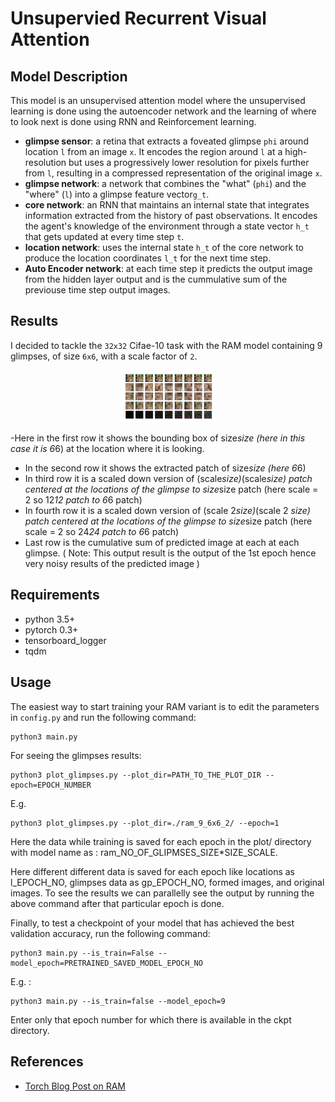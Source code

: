# Unsupervied Recurrent Visual Attention

## Model Description

This model is an unsupervised attention model where the unsupervised learning is done using the autoencoder network and the learning of where to look next is done using RNN and Reinforcement learning.

- **glimpse sensor**: a retina that extracts a foveated glimpse `phi` around location `l` from an image `x`. It encodes the region around `l` at a high-resolution but uses a progressively lower resolution for pixels further from `l`, resulting in a compressed representation of the original image `x`.
- **glimpse network**: a network that combines the "what" (`phi`) and the "where" (`l`) into a glimpse feature vector`g_t`.
- **core network**: an RNN that maintains an internal state that integrates information extracted from the history of past observations. It encodes the agent's knowledge of the environment through a state vector `h_t` that gets updated at every time step `t`.
- **location network**: uses the internal state `h_t` of the core network to produce the location coordinates `l_t` for the next time step.
- **Auto Encoder network**: at each time step it predicts the output image from the hidden layer output and is the cummulative sum of the previouse time step output images.

## Results

I decided to tackle the `32x32` Cifae-10 task with the RAM model containing 9 glimpses, of size `6x6`, with a scale factor of `2`.

<p align="center">
 <img src="./plots/plot_glimpse_1.png" alt="Drawing", width=30%>
</p> 

 -Here in the first row it shows the bounding box of size*size (here in
this case it is 6*6) at the location where it is looking.
 - In the second row it shows the extracted patch of size*size (here 6*6)
 - In third row it is a scaled down version of (scale*size)*(scale*size) patch centered at the locations of the glimpse to size*size patch (here
scale = 2 so 12*12 patch to 6*6 patch)
 - In fourth row it is a scaled down version of (scale​ 2​ *size)*(scale​ 2​ *size) patch centered at the locations of the glimpse to size*size patch (here
scale = 2 so 24*24 patch to 6*6 patch)
 - Last row is the cumulative sum of predicted image at each at each glimpse. (​ Note: This output result is the output of the 1st epoch
hence very noisy results of the predicted image​ )


## Requirements

- python 3.5+
- pytorch 0.3+
- tensorboard_logger
- tqdm

## Usage

The easiest way to start training your RAM variant is to edit the parameters in `config.py` and run the following command:

```
python3 main.py
```

For seeing the glimpses results:

```
python3 plot_glimpses.py --plot_dir=PATH_TO_THE_PLOT_DIR --epoch=EPOCH_NUMBER
```

E.g. 
```
python3 plot_glimpses.py --plot_dir=./ram_9_6x6_2/ --epoch=1
```
Here the data while training is saved for each epoch in the plot/ directory with model name as : ram_NO_OF_GLIPMSES_SIZE*SIZE_SCALE.

Here different different data is saved for each epoch like locations as l_EPOCH_NO, glimpses data as gp_EPOCH_NO, formed images, and original images.
To see the results we can parallelly see the output by running the above command after that particular epoch is done.

Finally, to test a checkpoint of your model that has achieved the best validation accuracy, run the following command:

```
python3 main.py --is_train=False --model_epoch=PRETRAINED_SAVED_MODEL_EPOCH_NO
```
E.g. : 
```
python3 main.py --is_train=false --model_epoch=9
```

Enter only that epoch number for which there is available in the ckpt directory.

## References

- [Torch Blog Post on RAM](http://torch.ch/blog/2015/09/21/rmva.html)
